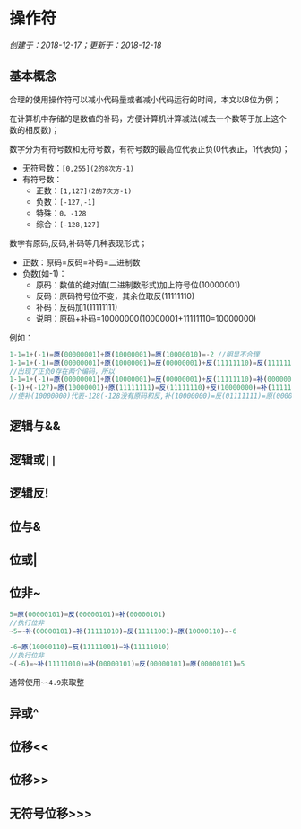 # 操作符

*创建于：2018-12-17；更新于：2018-12-18*

## 基本概念

合理的使用操作符可以减小代码量或者减小代码运行的时间，本文以8位为例；

在计算机中存储的是数值的补码，方便计算机计算减法(减去一个数等于加上这个数的相反数)；

数字分为有符号数和无符号数，有符号数的最高位代表正负(0代表正，1代表负)；
- 无符号数：`[0,255](2的8次方-1)`
- 有符号数：
    - 正数：`[1,127](2的7次方-1)`
    - 负数：`[-127,-1]`
    - 特殊：`0，-128`
    - 综合：`[-128,127]`

数字有原码,反码,补码等几种表现形式；
- 正数：原码=反码=补码=二进制数
- 负数(如-1)：
    - 原码：数值的绝对值(二进制数形式)加上符号位(10000001)
    - 反码：原码符号位不变，其余位取反(11111110)
    - 补码：反码加1(11111111)
    - 说明：原码+补码=10000000(10000001+11111110=10000000)


例如：
```javascript
1-1=1+(-1)=原(00000001)+原(10000001)=原(10000010)=-2 //明显不合理
1-1=1+(-1)=原(00000001)+原(10000001)=反(00000001)+反(11111110)=反(11111111)=原(10000000)=-0 //原(00000000)=反(00000000)=0
//出现了正负0存在两个编码，所以
1-1=1+(-1)=原(00000001)+原(10000001)=反(00000001)+反(11111110)=补(00000001)+补(11111111)=补(00000000)=原(00000000)=0
(-1)+(-127)=原(10000001)+原(11111111)=反(11111110)+反(10000000)=补(11111111)+补(10000001)=补(10000000)
//使补(10000000)代表-128(-128没有原码和反,补(10000000)=反(01111111)=原(00000000),这是不合理的)
```

## 逻辑与&&

## 逻辑或`||`

## 逻辑反!

## 位与&

## 位或|

## 位非~

```javascript
5=原(00000101)=反(00000101)=补(00000101)
//执行位非
~5=~补(00000101)=补(11111010)=反(11111001)=原(10000110)=-6

-6=原(10000110)=反(11111001)=补(11111010)
//执行位非
~(-6)=~补(11111010)=补(00000101)=反(00000101)=原(00000101)=5
```
通常使用`~~4.9`来取整

## 异或^

## 位移<<

## 位移>>

## 无符号位移>>>
